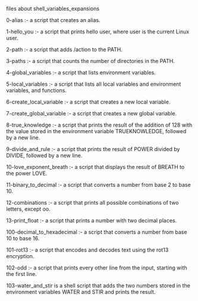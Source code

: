 files about shell_variables_expansions

0-alias :- a script that creates an alias.

1-hello_you :- a script that prints hello user, where user is the current Linux user.

2-path :- a script that adds /action to the PATH.

3-paths :- a script that counts the number of directories in the PATH.

4-global_variables :- a script that lists environment variables.

5-local_variables :- a script that lists all local variables and environment variables, and functions.

6-create_local_variable :- a script that creates a new local variable.

7-create_global_variable :- a script that creates a new global variable.

8-true_knowledge :- a script that prints the result of the addition of 128 with the value stored in the environment variable TRUEKNOWLEDGE, followed by a new line.

9-divide_and_rule :- a script that prints the result of POWER divided by DIVIDE, followed by a new line.

10-love_exponent_breath :- a script that displays the result of BREATH to the power LOVE.

11-binary_to_decimal :- a script that converts a number from base 2 to base 10.

12-combinations :- a script that prints all possible combinations of two letters, except oo.

13-print_float :- a script that prints a number with two decimal places.

100-decimal_to_hexadecimal :- a script that converts a number from base 10 to base 16.

101-rot13 :- a script that encodes and decodes text using the rot13 encryption.

102-odd :- a script that prints every other line from the input, starting with the first line.

103-water_and_stir is a shell script that adds the two numbers stored in the environment variables WATER and STIR and prints the result.
